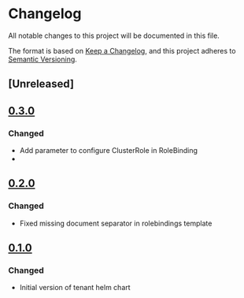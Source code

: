 # Changelog

All notable changes to this project will be documented in this file.

The format is based on [Keep a Changelog](https://keepachangelog.com/en/1.0.0/),
and this project adheres to [Semantic Versioning](https://semver.org/spec/v2.0.0.html).

## [Unreleased]

## [0.3.0]
### Changed
* Add parameter to configure ClusterRole in RoleBinding
* 
## [0.2.0]
### Changed
* Fixed missing document separator in rolebindings template

## [0.1.0]
### Changed
* Initial version of tenant helm chart

[0.1.0]: https://github.com/DVPE-cloud/dvpe-helm/tree/dvpe-tenant-0.1.0/charts/dvpe-tenant
[0.2.0]: https://github.com/DVPE-cloud/dvpe-helm/tree/dvpe-tenant-0.2.0/charts/dvpe-tenant
[0.3.0]: https://github.com/DVPE-cloud/dvpe-helm/tree/dvpe-tenant-0.3.0/charts/dvpe-tenant
